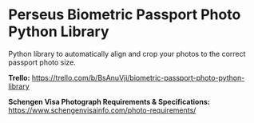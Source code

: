 # Perseus Biometric Passport Photo Python Library
Python library to automatically align and crop your photos to the correct passport photo size.

**Trello:** https://trello.com/b/BsAnuVji/biometric-passport-photo-python-library

**Schengen Visa Photograph Requirements & Specifications:** https://www.schengenvisainfo.com/photo-requirements/
